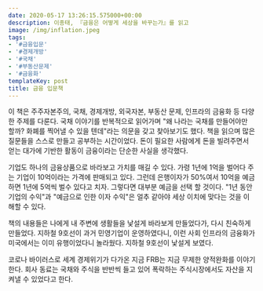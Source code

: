```yaml
---
date: 2020-05-17 13:26:15.575000+00:00
description: 이종태, 『금융은 어떻게 세상을 바꾸는가』를 읽고
image: /img/inflation.jpeg
tags:
- '#금융입문'
- '#경제개방'
- '#국채'
- '#부동산문제'
- '#금융화'
templateKey: post
title: 금융 입문책
---
```


이 책은 주주자본주의, 국채, 경제개방, 외국자본, 부동산 문제, 인프라의 금융화 등 다양한 주제를 다룬다. 국채 이야기를 반복적으로 읽어가며 "왜 나라는 국채를 만들어야만 할까? 화폐를 찍어낼 수 있을 텐데"라는 의문을 갖고 찾아보기도 했다. 책을 읽으며 많은 질문들을 스스로 만들고 공부하는 시간이었다.  돈이 필요한 사람에게 돈을 빌려주면서 얻는 대가에 기반한 활동이 금융이라는 단순한 사실을 생각했다.

기업도 하나의 금융상품으로 바라보고 가치를 매길 수 있다. 가령 1년에 1억을 벌어다 주는 기업이 10억이라는 가격에 판매되고 있다. 그런데 은행이자가 50%여서 10억을 예금하면 1년에 5억씩 벌수 있다고 치자. 그렇다면 대부분 예금을 선택 할 것이다. "1년 동안 기업의 수익"과 "예금으로 인한 이자 수익"은 얼추 같아야 세상 이치에 맞다는 것을 이해할 수 있다. 

책의 내용들은 나에게 내 주변에 생활들을 낯설게 바라보게 만들었다가, 다시 친숙하게 만들었다. 지하철 9호선이 과거 민영기업이 운영하였다니, 이런 사회 인프라의 금융화가 미국에서는 이미 유행이었다니 놀라웠다. 지하철 9호선이 낯설게 보였다.

코로나 바이러스로 세계 경제위기가 다가온 지금 FRB는 지금 무제한 양적완화를 이야기한다. 회사 동료는 국채와 주식을 반반씩 들고 있어 폭락하는 주식시장에서도 자산을 지켜낼 수 있었다고 한다.